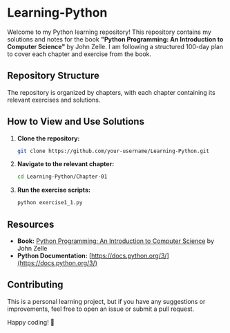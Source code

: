 # Learning-Python

Welcome to my Python learning repository! This repository contains my solutions and notes for the book **"Python Programming: An Introduction to Computer Science"** by John Zelle. I am following a structured 100-day plan to cover each chapter and exercise from the book.

## Repository Structure

The repository is organized by chapters, with each chapter containing its relevant exercises and solutions.


## How to View and Use Solutions

1. **Clone the repository:**
    ```sh
    git clone https://github.com/your-username/Learning-Python.git
    ```
2. **Navigate to the relevant chapter:**
    ```sh
    cd Learning-Python/Chapter-01
    ```
3. **Run the exercise scripts:**
    ```sh
    python exercise1_1.py
    ```

## Resources

- **Book:** [Python Programming: An Introduction to Computer Science](https://www.amazon.com/Python-Programming-Introduction-Computer-Science/dp/1590282418) by John Zelle
- **Python Documentation:** [https://docs.python.org/3/](https://docs.python.org/3/)

## Contributing

This is a personal learning project, but if you have any suggestions or improvements, feel free to open an issue or submit a pull request.

Happy coding! 🚀

